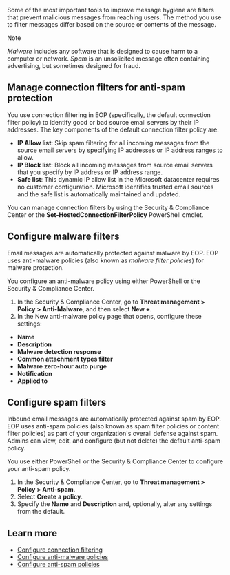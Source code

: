 Some of the most important tools to improve message hygiene are filters that prevent malicious messages from reaching users. The method you use to filter messages differ based on the source or contents of the message.

>[!NOTE]
> *Malware* includes any software that is designed to cause harm to a computer or network. *Spam* is an unsolicited message often containing advertising, but sometimes designed for fraud.

## Manage connection filters for anti-spam protection
You use connection filtering in EOP (specifically, the default connection filter policy) to identify good or bad source email servers by their IP addresses. The key components of the default connection filter policy are:

- **IP Allow list**: Skip spam filtering for all incoming messages from the source email servers by specifying IP addresses or IP address ranges to allow.
- **IP Block list**: Block all incoming messages from source email servers that you specify by IP address or IP address range.
- **Safe list**: This dynamic IP allow list in the Microsoft datacenter requires no customer configuration. Microsoft identifies trusted email sources and the safe list is automatically maintained and updated. 

You can manage connection filters by using the Security & Compliance Center or the **Set-HostedConnectionFilterPolicy** PowerShell cmdlet.

## Configure malware filters
Email messages are automatically protected against malware by EOP. EOP uses anti-malware policies (also known as *malware filter policies*) for malware protection.

You configure an anti-malware policy using either PowerShell or the Security & Compliance Center.

1.	In the Security & Compliance Center, go to **Threat management > Policy > Anti-Malware**, and then select **New +**.
2.	In the New anti-malware policy page that opens, configure these settings:
   - **Name**
   - **Description**
   - **Malware detection response**
   - **Common attachment types filter**
   - **Malware zero-hour auto purge**
   - **Notification**
   - **Applied to**

## Configure spam filters
Inbound email messages are automatically protected against spam by EOP. EOP uses anti-spam policies (also known as spam filter policies or content filter policies) as part of your organization's overall defense against spam. Admins can view, edit, and configure (but not delete) the default anti-spam policy.

You use either PowerShell or the Security & Compliance Center to configure your anti-spam policy.

1. In the Security & Compliance Center, go to **Threat management > Policy > Anti-spam**. 
2. Select **Create a policy**.
3. Specify the **Name** and **Description** and, optionally, alter any settings from the default.

## Learn more

- [Configure connection filtering](https://docs.microsoft.com/microsoft-365/security/office-365-security/configure-the-connection-filter-policy?view=o365-worldwide?azure-portal=true)
- [Configure anti-malware policies](https://docs.microsoft.com/microsoft-365/security/office-365-security/configure-anti-malware-policies?view=o365-worldwide?azure-portal=true)
- [Configure anti-spam policies](https://docs.microsoft.com/microsoft-365/security/office-365-security/configure-your-spam-filter-policies?view=o365-worldwide?azure-portal=true)
